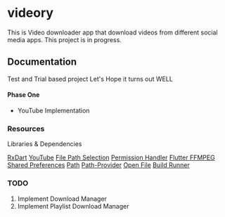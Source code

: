 # videory

This is Video downloader app that download videos from different social media apps. This project is in progress.

## Documentation

Test and Trial based project
Let's Hope it turns out WELL

#### Phase One

- YouTube Implementation

### Resources

Libraries & Dependencies

[RxDart](https://pub.dev/packages/rxdart)
[YouTube](https://pub.dev/packages/youtube_explode_dart)
[File Path Selection](https://pub.dev/packages/file_picker)
[Permission Handler](https://pub.dev/packages/permission_handler)
[Flutter FFMPEG](https://pub.dev/packages/flutter_ffmpeg)
[Shared Preferences](https://pub.dev/packages/shared_preferences)
[Path](https://pub.dev/packages/path)
[Path-Provider](https://pub.dev/packages/path_provider)
[Open File](https://pub.dev/packages/open_file)
[Build Runner](https://pub.dev/packages/build_runner)

### TODO

1. Implement Download Manager
2. Implement Playlist Download Manager

